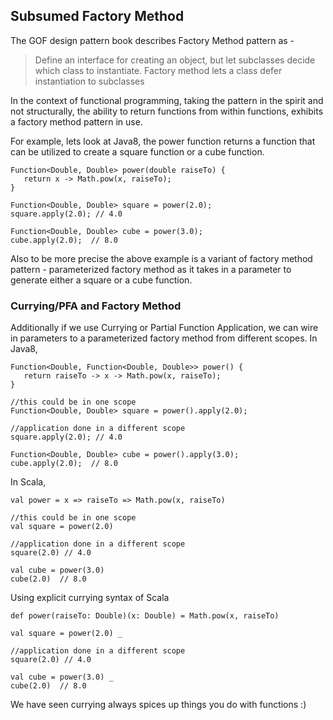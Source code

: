 ## Subsumed Factory Method

The GOF design pattern book describes Factory Method pattern as - 
> Define an interface for creating an object, but let subclasses decide which class to instantiate.  Factory method lets a class defer instantiation to subclasses

In the context of functional programming, taking the pattern in the spirit and not structurally,    the ability to return functions from within functions, exhibits a factory method pattern in use.  

For example, lets look at Java8, the power function returns a function that can be utilized to create a square function or a cube function.

```
Function<Double, Double> power(double raiseTo) {
   return x -> Math.pow(x, raiseTo);
}

Function<Double, Double> square = power(2.0);
square.apply(2.0); // 4.0

Function<Double, Double> cube = power(3.0);
cube.apply(2.0);  // 8.0
```

Also to be more precise the above example is a variant of factory method pattern - parameterized factory method as it takes in a parameter to generate either a square or a cube function.

### Currying/PFA and Factory Method

Additionally if we use Currying or Partial Function Application, we can wire in parameters to a parameterized factory method from different scopes.  In Java8,

```
Function<Double, Function<Double, Double>> power() {
   return raiseTo -> x -> Math.pow(x, raiseTo);
}

//this could be in one scope
Function<Double, Double> square = power().apply(2.0);

//application done in a different scope
square.apply(2.0); // 4.0

Function<Double, Double> cube = power().apply(3.0);
cube.apply(2.0);  // 8.0

```

In Scala,

```
val power = x => raiseTo => Math.pow(x, raiseTo)

//this could be in one scope
val square = power(2.0)

//application done in a different scope
square(2.0) // 4.0

val cube = power(3.0)
cube(2.0)  // 8.0
```

Using explicit currying syntax of Scala

```
def power(raiseTo: Double)(x: Double) = Math.pow(x, raiseTo)

val square = power(2.0) _

//application done in a different scope
square(2.0) // 4.0

val cube = power(3.0) _
cube(2.0)  // 8.0
```
We have seen currying always spices up things you do with functions :)



